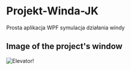 # Projekt-Winda-JK
Prosta aplikacja WPF 
symulacja działania windy

## Image of the project's window

![Elevator!](https://i.postimg.cc/1z0sJgXC/Winda.png "Elevator")
